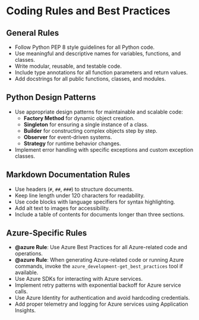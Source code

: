 # Coding Rules and Best Practices

## General Rules
- Follow Python PEP 8 style guidelines for all Python code.
- Use meaningful and descriptive names for variables, functions, and classes.
- Write modular, reusable, and testable code.
- Include type annotations for all function parameters and return values.
- Add docstrings for all public functions, classes, and modules.

## Python Design Patterns
- Use appropriate design patterns for maintainable and scalable code:
  - **Factory Method** for dynamic object creation.
  - **Singleton** for ensuring a single instance of a class.
  - **Builder** for constructing complex objects step by step.
  - **Observer** for event-driven systems.
  - **Strategy** for runtime behavior changes.
- Implement error handling with specific exceptions and custom exception classes.

## Markdown Documentation Rules
- Use headers (`#`, `##`, `###`) to structure documents.
- Keep line length under 120 characters for readability.
- Use code blocks with language specifiers for syntax highlighting.
- Add alt text to images for accessibility.
- Include a table of contents for documents longer than three sections.

## Azure-Specific Rules
- **@azure Rule**: Use Azure Best Practices for all Azure-related code and operations.
- **@azure Rule**: When generating Azure-related code or running Azure commands, invoke the `azure_development-get_best_practices` tool if available.
- Use Azure SDKs for interacting with Azure services.
- Implement retry patterns with exponential backoff for Azure service calls.
- Use Azure Identity for authentication and avoid hardcoding credentials.
- Add proper telemetry and logging for Azure services using Application Insights.
